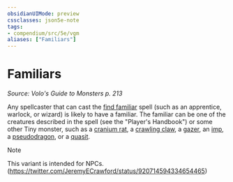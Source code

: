 ```yaml
---
obsidianUIMode: preview
cssclasses: json5e-note
tags:
- compendium/src/5e/vgm
aliases: ["Familiars"]
---
```

# Familiars
*Source: Volo's Guide to Monsters p. 213* 

Any spellcaster that can cast the [find familiar](/2-Mechanics/CLI/spells/find-familiar.md) spell (such as an apprentice, warlock, or wizard) is likely to have a familiar. The familiar can be one of the creatures described in the spell (see the "Player's Handbook") or some other Tiny monster, such as a [cranium rat](/2-Mechanics/CLI/bestiary/aberration/cranium-rat-mpmm.md), a [crawling claw](/2-Mechanics/CLI/bestiary/undead/crawling-claw.md), a [gazer](/2-Mechanics/CLI/bestiary/aberration/gazer-mpmm.md), an [imp](/2-Mechanics/CLI/bestiary/fiend/imp.md), a [pseudodragon](/2-Mechanics/CLI/bestiary/dragon/pseudodragon.md), or a [quasit](/2-Mechanics/CLI/bestiary/fiend/quasit.md).

> [!note]
> This variant is intended for NPCs. (https://twitter.com/JeremyECrawford/status/920714594334654465)